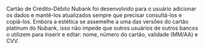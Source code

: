 Cartão de Crédito-Débito Nubank foi desenvolvido para o usuário adicionar os dados e mantê-los atualizados sempre que precisar consultá-los e copiá-los.
Embora a estética se assemelhe a uma das versões do cartão platinum do Nubank, isso não impede que outros usuários de outros bancos o utilizem para inserir e edtar: nome, número do cartão, validade (MM/AA) e CVV.
